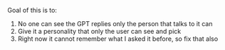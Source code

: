 Goal of this is to:
1. No one can see the GPT replies only the person that talks to it can
2. Give it a personality that only the user can see and pick
3. Right now it cannot remember what I asked it before, so fix that also
   
